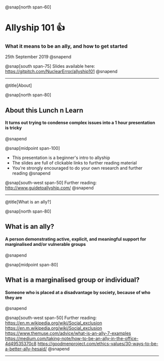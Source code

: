 @snap[north span-60]
# Allyship 101 👍
### What it means to be an ally, and how to get started
25th September 2019
@snapend

@snap[south span-75]
Slides available here:
https://gitpitch.com/NuclearError/allyship101
@snapend

---

@title[About]

@snap[north span-80]
## About this Lunch n Learn
#### It turns out trying to condense complex issues into a 1 hour presentation is tricky
@snapend

@snap[midpoint span-100]
* This presentation is a beginner's intro to allyship
* The slides are full of clickable links to further reading material
* You're strongly encouraged to do your own research and further reading
@snapend

@snap[south-west span-50]
Further reading:
http://www.guidetoallyship.com/
@snapend

---

@title[What is an ally?]

@snap[north span-80]
## What is an ally?
#### A person demonstrating active, explicit, and meaningful support for marginalised and/or vulnerable groups
@snapend

@snap[midpoint span-80]
## What is a marginalised group or individual? 
#### Someone who is placed at a disadvantage by society, because of who they are
@snapend

@snap[south-west span-50]
Further reading:
https://en.m.wikipedia.org/wiki/Social_exclusion
https://en.m.wikipedia.org/wiki/Social_exclusion
https://www.themuse.com/advice/what-is-an-ally-7-examples
https://medium.com/taking-note/how-to-be-an-ally-in-the-office-4d49535370c8
https://goodmenproject.com/ethics-values/30-ways-to-be-a-better-ally-hesaid/
@snapend

---
